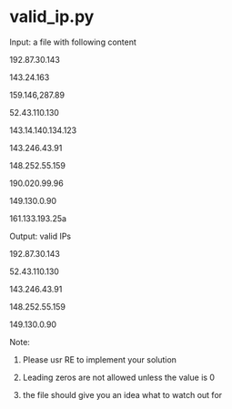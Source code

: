 # valid_ip.py

Input: a file with following content

192.87.30.143

143.24.163

159.146,287.89

52.43.110.130

143.14.140.134.123

143.246.43.91

148.252.55.159

190.020.99.96

149.130.0.90

161.133.193.25a
 
Output: valid IPs

192.87.30.143

52.43.110.130

143.246.43.91

148.252.55.159

149.130.0.90
 
Note:

1) Please usr RE to implement your solution

2) Leading zeros are not allowed unless the value is 0

3) the file should give you an idea what to watch out for
